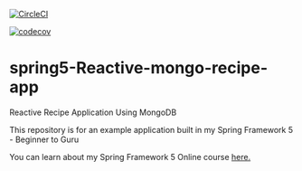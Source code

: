 [![CircleCI](https://circleci.com/gh/akumart11/spring_reactive_recipe_mongo_db.svg?style=svg)](https://circleci.com/gh/akumart11/spring_reactive_recipe_mongo_db)

[![codecov](https://codecov.io/gh/akumart11/spring_reactive_recipe_mongo_db/branch/master/graph/badge.svg)](https://codecov.io/gh/akumart11/spring_reactive_recipe_mongo_db)

# spring5-Reactive-mongo-recipe-app
Reactive Recipe Application Using MongoDB

This repository is for an example application built in my Spring Framework 5 - Beginner to Guru

You can learn about my Spring Framework 5 Online course [here.](http://courses.springframework.guru/p/spring-framework-5-begginer-to-guru/?product_id=363173)
